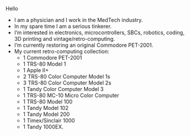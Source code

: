 Hello
- I am a physician and I work in the MedTech industry.
- In my spare time I am a serious tinkerer.
- I’m interested in electronics, microcontrollers, SBCs, robotics, coding, 3D printing and vintage/retro-computing.
- I’m currently restoring an original Commodore PET-2001.
- My current retro-computing collection:
    - 1 Commodore PET-2001
    - 1 TRS-80 Model 1
    - 1 Apple II+
    - 2 TRS-80 Color Computer Model 1s
    - 3 TRS-80 Color Computer Model 2s
    - 1 Tandy Color Computer Model 3
    - 1 TRS-80 MC-10 Micro Color Computer
    - 1 TRS-80 Model 100
    - 1 Tandy Model 102
    - 1 Tandy Model 200
    - 1 Timex/Sinclair 1000
    - 1 Tandy 1000EX.
